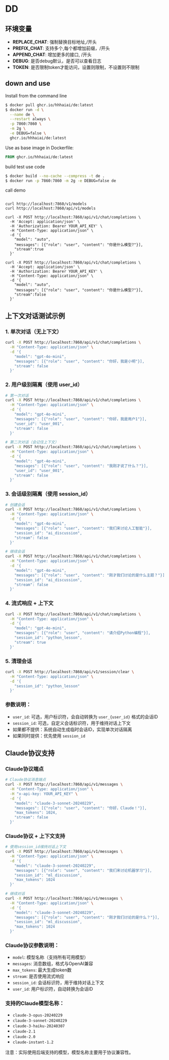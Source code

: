 # DD

## 环境变量

- **REPLACE_CHAT**: 强制替换目标地址,/开头
- **PREFIX_CHAT**:   支持多个,每个都增加前缀，/开头 
- **APPEND_CHAT**:  增加更多的接口, /开头
- **DEBUG**:  是否debug默认，是否可以查看日志
- **TOKEN**:  是否限制token才能访问，设置则限制，不设置则不限制

## down and use

Install from the command line
``` bash
$ docker pull ghcr.io/hhhaiai/de:latest
$ docker run -d \
  --name de \
  --restart always \
  -p 7860:7860 \
  -m 2g \
  -e DEBUG=false \
  ghcr.io/hhhaiai/de:latest
```
Use as base image in Dockerfile:
``` dockerfile
FROM ghcr.io/hhhaiai/de:latest
```

build test use code
``` bash
$ docker build --no-cache --compress -t de .
$ docker run -p 7860:7860 -m 2g -e DEBUG=false de
```


call demo

```

curl http://localhost:7860/v1/models
curl http://localhost:7860/api/v1/models

curl -X POST http://localhost:7860/api/v1/chat/completions \
  -H 'Accept: application/json' \
  -H 'Authorization: Bearer YOUR_API_KEY' \
  -H "Content-Type: application/json" \
  -d '{
    "model": "auto",
    "messages": [{"role": "user", "content": "你是什么模型?"}],
    "stream":true
  }'

curl -X POST http://localhost:7860/api/v1/chat/completions \
  -H 'Accept: application/json' \
  -H 'Authorization: Bearer YOUR_API_KEY' \
  -H "Content-Type: application/json" \
  -d '{
    "model": "auto",
    "messages": [{"role": "user", "content": "你是什么模型?"}],
    "stream":false
  }'

```

## 上下文对话测试示例

### 1. 单次对话（无上下文）
```bash
curl -X POST http://localhost:7860/api/v1/chat/completions \
  -H "Content-Type: application/json" \
  -d '{
    "model": "gpt-4o-mini",
    "messages": [{"role": "user", "content": "你好，我是小明"}],
    "stream": false
  }'
```

### 2. 用户级别隔离（使用 user_id）
```bash
# 第一次对话
curl -X POST http://localhost:7860/api/v1/chat/completions \
  -H "Content-Type: application/json" \
  -d '{
    "model": "gpt-4o-mini",
    "messages": [{"role": "user", "content": "你好，我是用户1"}],
    "user_id": "user_001",
    "stream": false
  }'

# 第二次对话（会记住上下文）
curl -X POST http://localhost:7860/api/v1/chat/completions \
  -H "Content-Type: application/json" \
  -d '{
    "model": "gpt-4o-mini",
    "messages": [{"role": "user", "content": "我刚才说了什么？"}],
    "user_id": "user_001",
    "stream": false
  }'
```

### 3. 会话级别隔离（使用 session_id）
```bash
# 创建会话
curl -X POST http://localhost:7860/api/v1/chat/completions \
  -H "Content-Type: application/json" \
  -d '{
    "model": "gpt-4o-mini",
    "messages": [{"role": "user", "content": "我们来讨论人工智能"}],
    "session_id": "ai_discussion",
    "stream": false
  }'

# 继续会话
curl -X POST http://localhost:7860/api/v1/chat/completions \
  -H "Content-Type: application/json" \
  -d '{
    "model": "gpt-4o-mini",
    "messages": [{"role": "user", "content": "刚才我们讨论的是什么主题？"}],
    "session_id": "ai_discussion",
    "stream": false
  }'
```

### 4. 流式响应 + 上下文
```bash
curl -X POST http://localhost:7860/api/v1/chat/completions \
  -H "Content-Type: application/json" \
  -d '{
    "model": "gpt-4o-mini",
    "messages": [{"role": "user", "content": "请介绍Python编程"}],
    "session_id": "python_lesson",
    "stream": true
  }'
```

### 5. 清理会话
```bash
curl -X POST http://localhost:7860/api/v1/session/clear \
  -H "Content-Type: application/json" \
  -d '{
    "session_id": "python_lesson"
  }'
```

### 参数说明：
- `user_id`: 可选，用户标识符，会自动转换为 `user_{user_id}` 格式的会话ID
- `session_id`: 可选，自定义会话标识符，用于维持对话上下文
- 如果都不提供：系统自动生成临时会话ID，实现单次对话隔离
- 如果同时提供：优先使用 `session_id`

## Claude协议支持

### Claude协议端点
```bash
# Claude协议消息端点
curl -X POST http://localhost:7860/api/v1/messages \
  -H "Content-Type: application/json" \
  -H "x-api-key: YOUR_API_KEY" \
  -d '{
    "model": "claude-3-sonnet-20240229",
    "messages": [{"role": "user", "content": "你好，Claude！"}],
    "max_tokens": 1024,
    "stream": false
  }'
```

### Claude协议 + 上下文支持
```bash
# 使用session_id维持对话上下文
curl -X POST http://localhost:7860/api/v1/messages \
  -H "Content-Type: application/json" \
  -d '{
    "model": "claude-3-sonnet-20240229",
    "messages": [{"role": "user", "content": "我们来讨论机器学习"}],
    "session_id": "ml_discussion",
    "max_tokens": 1024
  }'

# 继续对话
curl -X POST http://localhost:7860/api/v1/messages \
  -H "Content-Type: application/json" \
  -d '{
    "model": "claude-3-sonnet-20240229",
    "messages": [{"role": "user", "content": "刚才我们讨论的是什么？"}],
    "session_id": "ml_discussion",
    "max_tokens": 1024
  }'
```

### Claude协议参数说明：
- `model`: 模型名称（支持所有可用模型）
- `messages`: 消息数组，格式与OpenAI兼容
- `max_tokens`: 最大生成token数
- `stream`: 是否使用流式响应
- `session_id`: 会话标识符，用于维持对话上下文
- `user_id`: 用户标识符，自动转换为会话ID

### 支持的Claude模型名称：
- `claude-3-opus-20240229`
- `claude-3-sonnet-20240229` 
- `claude-3-haiku-20240307`
- `claude-2.1`
- `claude-2.0`
- `claude-instant-1.2`

注意：实际使用后端支持的模型，模型名称主要用于协议兼容性。